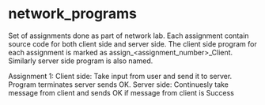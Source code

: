 # network_programs
Set of assignments done as part of network lab. Each assignment contain source code for both client side and server side. The client side program for each assignment is marked as assign_<assignment_number>_Client. Similarly server side program is also named.

Assignment 1:
Client side: Take input from user and send it to server. Program terminates server sends OK.
Server side: Continuesly take message from client and sends OK if message from client is Success
